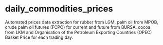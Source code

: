 # daily_commodities_prices
Automated prices data extraction for rubber from LGM, palm oil from MPOB, crude palm oil futures (FCPO) for current and future from BURSA, cocoa from LKM and Organisation of the Petroleum Exporting Countries (OPEC) Basket Price for each trading day.
